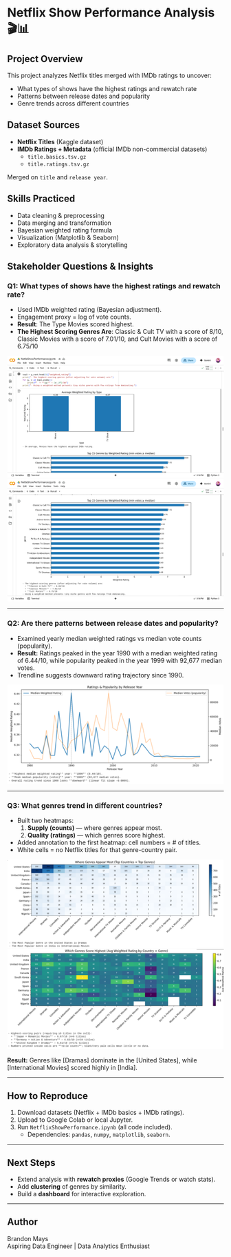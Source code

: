 # Netflix Show Performance Analysis 🎬📊

## Project Overview
This project analyzes Netflix titles merged with IMDb ratings to uncover:
- What types of shows have the highest ratings and rewatch rate
- Patterns between release dates and popularity
- Genre trends across different countries

## Dataset Sources
- **Netflix Titles** (Kaggle dataset)  
- **IMDb Ratings + Metadata** (official IMDb non-commercial datasets)  
  - `title.basics.tsv.gz`
  - `title.ratings.tsv.gz`

Merged on `title` and `release year`.

## Skills Practiced
- Data cleaning & preprocessing
- Data merging and transformation
- Bayesian weighted rating formula
- Visualization (Matplotlib & Seaborn)
- Exploratory data analysis & storytelling

## Stakeholder Questions & Insights

### Q1: What types of shows have the highest ratings and rewatch rate?
- Used IMDb weighted rating (Bayesian adjustment).
- Engagement proxy = log of vote counts.
- **Result**: The Type Movies scored highest.  
- **The Highest Scoring Genres Are**: Classic & Cult TV with a score of 8/10, Classic Movies with a score of 7.01/10, and Cult Movies with a score of 6.75/10

![Descriptive Alt Text](RatingByType.png)
![Descriptive Alt Text](GenresByRating.png)

---

### Q2: Are there patterns between release dates and popularity?
- Examined yearly median weighted ratings vs median vote counts (popularity).
- **Result:** Ratings peaked in the year 1990 with a median weighted rating of 6.44/10, while popularity peaked in the year 1999 with 92,677 median votes.  
- Trendline suggests downward rating trajectory since 1990.

![Descriptive Alt Text](RatingsByYear.png)

---

### Q3: What genres trend in different countries?
- Built two heatmaps:  
  1. **Supply (counts)** — where genres appear most.  
  2. **Quality (ratings)** — which genres score highest.  
- Added annotation to the first heatmap: cell numbers = # of titles.  
- White cells = no Netflix titles for that genre-country pair.

![Descriptive Alt Text](GenreAppearanceRate.png)
![Descriptive Alt Text](GenreScoresByCountry.png)

**Result:** Genres like [Dramas] dominate in the [United States], while [International Movies] scored highly in [India].

---

## How to Reproduce
1. Download datasets (Netflix + IMDb basics + IMDb ratings).
2. Upload to Google Colab or local Jupyter.
3. Run `NetflixShowPerformance.ipynb` (all code included).  
   - Dependencies: `pandas`, `numpy`, `matplotlib`, `seaborn`.

---

## Next Steps
- Extend analysis with **rewatch proxies** (Google Trends or watch stats).
- Add **clustering** of genres by similarity.
- Build a **dashboard** for interactive exploration.

---

## Author
Brandon Mays  
Aspiring Data Engineer | Data Analytics Enthusiast
